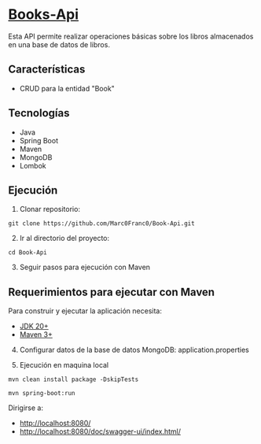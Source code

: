 # [Books-Api](https://github.com/Marc0Franc0/Book-Api#Book-Api)
Esta API permite realizar operaciones básicas sobre los libros almacenados en una base de datos de libros.

## Características
- CRUD para la entidad "Book"

## Tecnologías
- Java
- Spring Boot
- Maven
- MongoDB
- Lombok

## Ejecución
1. Clonar repositorio:

```shell
git clone https://github.com/Marc0Franc0/Book-Api.git
```
2. Ir al directorio del proyecto:

```shell
cd Book-Api
```
3. Seguir pasos para ejecución con Maven

## Requerimientos para ejecutar con Maven

Para construir y ejecutar la aplicación necesita:
- [JDK 20+](https://www.oracle.com/java/technologies/downloads/#java20)
- [Maven 3+](https://maven.apache.org)

4. Configurar datos de la base de datos MongoDB: application.properties

5. Ejecución en maquina local

```shell
mvn clean install package -DskipTests 
```
```shell
mvn spring-boot:run
```
Dirigirse a: 

- [http://localhost:8080/](http://localhost:8080/)
- [http://localhost:8080/doc/swagger-ui/index.html/](http://localhost:8080/doc/swagger-ui/index.html)
